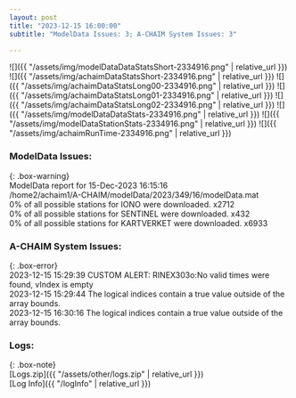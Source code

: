```yaml
---
layout: post
title: "2023-12-15 16:00:00"
subtitle: "ModelData Issues: 3; A-CHAIM System Issues: 3"

---
```


![]({{ "/assets/img/modelDataDataStatsShort-2334916.png" | relative_url }})
![]({{ "/assets/img/achaimDataStatsShort-2334916.png" | relative_url }})
![]({{ "/assets/img/achaimDataStatsLong00-2334916.png" | relative_url }})
![]({{ "/assets/img/achaimDataStatsLong01-2334916.png" | relative_url }})
![]({{ "/assets/img/achaimDataStatsLong02-2334916.png" | relative_url }})
![]({{ "/assets/img/modelDataDataStats-2334916.png" | relative_url }})
![]({{ "/assets/img/modelDataStationStats-2334916.png" | relative_url }})
![]({{ "/assets/img/achaimRunTime-2334916.png" | relative_url }})


### ModelData Issues:  
  
{: .box-warning}  
 ModelData report for 15-Dec-2023 16:15:16   
 /home2/achaim1/A-CHAIM/modelData/2023/349/16/modelData.mat   
 0% of all possible stations for IONO were downloaded. x2712   
 0% of all possible stations for SENTINEL were downloaded. x432   
 0% of all possible stations for KARTVERKET were downloaded. x6933   
  
### A-CHAIM System Issues:  
  
{: .box-error}  
2023-12-15 15:29:39 CUSTOM ALERT: RINEX303o:No valid times were found, vIndex is empty  
2023-12-15 15:29:44 The logical indices contain a true value outside of the array bounds.  
2023-12-15 16:30:16 The logical indices contain a true value outside of the array bounds.  

### Logs:  
  
{: .box-note}  
[Logs.zip]({{ "/assets/other/logs.zip" | relative_url }})  
[Log Info]({{ "/logInfo" | relative_url }})  
